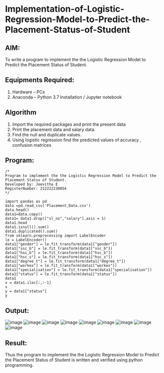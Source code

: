 # Implementation-of-Logistic-Regression-Model-to-Predict-the-Placement-Status-of-Student

## AIM:
To write a program to implement the the Logistic Regression Model to Predict the Placement Status of Student.

## Equipments Required:
1. Hardware – PCs
2. Anaconda – Python 3.7 Installation / Jupyter notebook

## Algorithm
1. Import the required packages and print the present data
2. Print the placement data and salary data.
3. Find the null and duplicate values.
4. Using logistic regression find the predicted values of accuracy , confusion matrices 

## Program:
```
/*
Program to implement the the Logistic Regression Model to Predict the Placement Status of Student.
Developed by: Jeevitha E
RegisterNumber: 212222230054 
*/
```
```
import pandas as pd
data =pd.read_csv('Placement_Data.csv')
data.head()
data1=data.copy()
data1= data1.drop(["sl_no","salary"],axis = 1)
data1.head
data1.isnull().sum()
data1.duplicated().sum()
from sklearn.preprocessing import LabelEncoder
le = LabelEncoder()
data1["gender"] = le.fit_transform(data1["gender"])
data1["ssc_b"] = le.fit_transform(data1["ssc_b"])
data1["hsc_b"] = le.fit_transform(data1["hsc_b"])
data1["hsc_s"] = le.fit_transform(data1["hsc_s"])
data1["degree_t"] = le.fit_transform(data1["degree_t"])
data1["workex"] = le.fit_transform(data1["workex"])
data1["specialisation"] = le.fit_transform(data1["specialisation"])
data1["status"] = le.fit_transform(data1["status"])
data1
x = data1.iloc[:,:-1]
x
y = data1["status"]
y
```

## Output:
![image](https://github.com/Jeevithaelumalai/Implementation-of-Logistic-Regression-Model-to-Predict-the-Placement-Status-of-Student/assets/118708245/addba76c-e254-4db6-897d-bdb95c7c42bd)
![image](https://github.com/Jeevithaelumalai/Implementation-of-Logistic-Regression-Model-to-Predict-the-Placement-Status-of-Student/assets/118708245/72190a7e-8937-4a4a-82b7-0e6ec0b4cd46)
![image](https://github.com/Jeevithaelumalai/Implementation-of-Logistic-Regression-Model-to-Predict-the-Placement-Status-of-Student/assets/118708245/42278e84-c3ab-4d16-a54b-046a2590023c)
![image](https://github.com/Jeevithaelumalai/Implementation-of-Logistic-Regression-Model-to-Predict-the-Placement-Status-of-Student/assets/118708245/cc98ed7a-f842-46d9-89c0-4b735855c1c4)
![image](https://github.com/Jeevithaelumalai/Implementation-of-Logistic-Regression-Model-to-Predict-the-Placement-Status-of-Student/assets/118708245/b1a8c8fb-f704-4b41-b0c2-19897524b3d4)
![image](https://github.com/Jeevithaelumalai/Implementation-of-Logistic-Regression-Model-to-Predict-the-Placement-Status-of-Student/assets/118708245/8314d6b6-18bc-43ed-9849-75e13db7344c)
![image](https://github.com/Jeevithaelumalai/Implementation-of-Logistic-Regression-Model-to-Predict-the-Placement-Status-of-Student/assets/118708245/bebeb524-c1ad-41df-ad0d-19fbf0487d6d)
![image](https://github.com/Jeevithaelumalai/Implementation-of-Logistic-Regression-Model-to-Predict-the-Placement-Status-of-Student/assets/118708245/e4d6e393-9cd4-4093-89b4-5ec22ecea9ce)
![image](https://github.com/Jeevithaelumalai/Implementation-of-Logistic-Regression-Model-to-Predict-the-Placement-Status-of-Student/assets/118708245/7ec88af2-77ce-4dba-8a09-85598f94259a)


## Result:
Thus the program to implement the the Logistic Regression Model to Predict the Placement Status of Student is written and verified using python programming.

